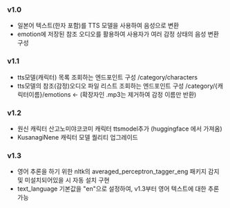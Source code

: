 ### v1.0
- 일본어 텍스트(한자 포함)를 TTS 모델을 사용하여 음성으로 변환 
- emotion에 저장된 참조 오디오를 활용하여 사용자가 여러 감정 상태의 음성 변환 구성 

### v1.1
- tts모델(캐릭터) 목록 조회하는 엔드포인트 구성   /category/characters
- tts모델의 참조(감정)오디오 파일 리스트 조회하는  엔드포인트 구성 /category/{캐릭터이름}/emotions <- (확장자인 .mp3는 제거하여 감정 이름만 반환)

### v1.2
- 원신 캐릭터 산고노미야코코미 캐릭터 ttsmodel추가 (huggingface 에서 가져옴)
- KusanagiNene 캐릭터 모델 퀄리티 업그레이드

### v1.3
- 영어 추론을 하기 위한 nltk의 averaged_perceptron_tagger_eng 패키지 감지 및 미설치되어있을 시 자동 설치 구현 
- text_language 기본값을 "en"으로 설정하여, v1.3부터 영어 텍스트에 대한 추론 가능

